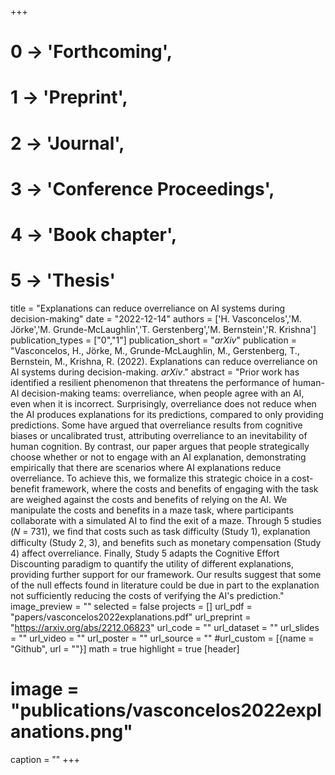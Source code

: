 +++
# 0 -> 'Forthcoming',
# 1 -> 'Preprint',
# 2 -> 'Journal',
# 3 -> 'Conference Proceedings',
# 4 -> 'Book chapter',
# 5 -> 'Thesis'

title = "Explanations can reduce overreliance on AI systems during decision-making"
date = "2022-12-14"
authors = ['H. Vasconcelos','M. Jörke','M. Grunde-McLaughlin','T. Gerstenberg','M. Bernstein','R. Krishna']
publication_types = ["0","1"]
publication_short = "_arXiv_"
publication = "Vasconcelos, H., Jörke, M., Grunde-McLaughlin, M., Gerstenberg, T., Bernstein, M., Krishna, R. (2022). Explanations can reduce overreliance on AI systems during decision-making. _arXiv_."
abstract = "Prior work has identified a resilient phenomenon that threatens the performance of human-AI decision-making teams: overreliance, when people agree with an AI, even when it is incorrect. Surprisingly, overreliance does not reduce when the AI produces explanations for its predictions, compared to only providing predictions. Some have argued that overreliance results from cognitive biases or uncalibrated trust, attributing overreliance to an inevitability of human cognition. By contrast, our paper argues that people strategically choose whether or not to engage with an AI explanation, demonstrating empirically that there are scenarios where AI explanations reduce overreliance. To achieve this, we formalize this strategic choice in a cost-benefit framework, where the costs and benefits of engaging with the task are weighed against the costs and benefits of relying on the AI. We manipulate the costs and benefits in a maze task, where participants collaborate with a simulated AI to find the exit of a maze. Through 5 studies (𝑁 = 731), we find that costs such as task difficulty (Study 1), explanation difficulty (Study 2, 3), and benefits such as monetary compensation (Study 4) affect overreliance. Finally, Study 5 adapts the Cognitive Effort Discounting paradigm to quantify the utility of different explanations, providing further support for our framework. Our results suggest that some of the null effects found in literature could be due in part to the explanation not sufficiently reducing the costs of verifying the AI's prediction."
image_preview = ""
selected = false
projects = []
url_pdf = "papers/vasconcelos2022explanations.pdf"
url_preprint = "https://arxiv.org/abs/2212.06823"
url_code = ""
url_dataset = ""
url_slides = ""
url_video = ""
url_poster = ""
url_source = ""
#url_custom = [{name = "Github", url = ""}]
math = true
highlight = true
[header]
# image = "publications/vasconcelos2022explanations.png"
caption = ""
+++